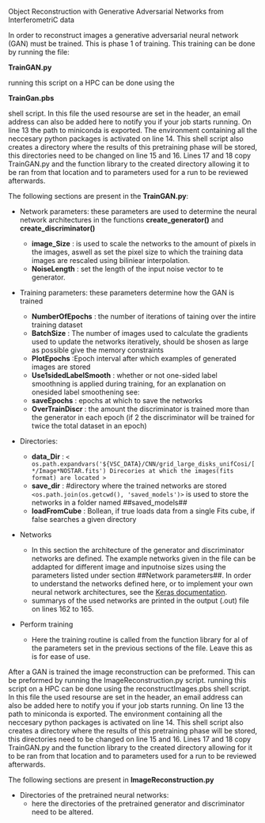 Object Reconstruction with Generative Adversarial Networks from InterferometriC data

In order to reconstruct images a generative adversarial neural network (GAN) must be trained. 
This is phase 1 of training.
This training can be done by running the file:
  
  **TrainGAN.py**
  
running this script on a HPC can be done using the

  **TrainGan.pbs**

shell script.
In this file the used resourse are set in the header, an email address can also be added here to notify you if your job starts running. 
On line 13 the path to miniconda is exported. The environment containing all the neccesary python packages is activated on line 14. 
This shell script also creates a directory where the results of this pretraining phase will be stored, this directories need to be changed on line 15 and 16.
Lines 17 and 18 copy TrainGAN.py and the function library to the created directory allowing it to be ran from that location and to parameters used for a run to be reviewed afterwards.

The following sections are present in the **TrainGAN.py**:

* Network parameters:
   these parameters are used to determine the neural network architectures in the functions **create_generator()** and **create_discriminator()**
  * **image_Size** : is used to scale the networks to the amount of pixels in the images, aswell as set the pixel size to which the training data images are rescaled using biliniear interpolation.
  * **NoiseLength** : set the length of the input noise vector to te generator.

* Training parameters:
these parameters determine how the GAN is trained
  * **NumberOfEpochs** : the number of iterations of taining over the intire training dataset
  * **BatchSize** : The number of images used to calculate the gradients used to update the networks iteratively, should be shosen as large as possible give the memory constraints
  * **PlotEpochs** :Epoch interval after which examples of generated images are stored
  * **Use1sidedLabelSmooth** : whether or not one-sided label smoothning is applied during training, for an explanation on onesided label smoothening see:
  * **saveEpochs** : epochs at which to save the networks
  * **OverTrainDiscr** : the amount the discriminator is trained more than the generator in each epoch (if 2 the discriminator will be trained for twice the total dataset in an epoch)
 
* Directories:
  * **data_Dir** :  `< os.path.expandvars('${VSC_DATA}/CNN/grid_large_disks_unifCosi/[*/Image*NOSTAR.fits') Direcories at which the images(fits format) are located >`
  * **save_dir** :  #directory where the trained networks are stored `<os.path.join(os.getcwd(), 'saved_models')>` is used to store the networks in a folder named ##saved_models##
  * **loadFromCube** : Bollean, if true loads data from a single Fits cube, if false searches a given directory

* Networks
  * In this section the architecture of the generator and discriminator networks are defined. The example networks given in the file can be addapted for different image and inputnoise sizes using the parameters listed under section ##Network parameters##. In order to understand the networks defined here, or to implement your own neural network architectures, see the [Keras documentation](https://keras.io/api/).
  * summarys of the used networks are printed in the output (.out) file on lines 162 to 165.
  
* Perform training
  * Here the training routine is called from the function library for al of the parameters set in the previous sections of the file. Leave this as is for ease of use.
  
After a GAN is trained the image reconstruction can be preformed. This can be preformed by running the
  ImageReconstruction.py
script. running this script on a HPC can be done using the 
  reconstructImages.pbs 
shell script. 
In this file the used resourse are set in the header, an email address can also be added here to notify you if your job starts running.
On line 13 the path to miniconda is exported. The environment containing all the neccesary python packages is activated on line 14. 
This shell script also creates a directory where the results of this pretraining phase will be stored, this directories need to be changed on line 15 and 16.
Lines 17 and 18 copy TrainGAN.py and the function library to the created directory allowing for it to be ran from that location and to parameters used for a run to be reviewed afterwards.

The following sections are present in **ImageReconstruction.py**

* Directories of the pretrained neural networks:
  * here the directories of the pretrained generator and discriminator need to be altered.
  






